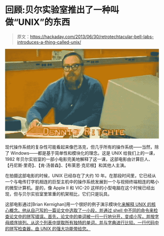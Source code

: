 # 回顾:贝尔实验室推出了一种叫做“UNIX”的东西

> 原文：<https://hackaday.com/2013/06/30/retrotechtacular-bell-labs-introduces-a-thing-called-unix/>

![dennis](img/3ae65741e85056324f8bbb85b82df0aa.png)

现代操作系统的复杂性可能看起来像巴洛克，但几乎所有的操作系统——当然，除了 Windows——都是基于简单性和模块化的理念。这是 UNIX 给我们上的一课，1982 年贝尔实验室的一部小电影完美地解释了这一课，这部电影由计算巨人、【丹尼斯·里奇】、【肯·汤普森】、【布莱恩·克尼根】和其他人主演。

在拍摄这部电影的时候，UNIX 已经存在了大约 10 年。在那段时间里，它已经从一个与电传打字机相连的巨型主机中的操作系统发展到一个与视频终端相连的略小的微型计算机。是的，像 Apple II 和 VIC-20 这样的小型电脑在这个时候已经出现，但与贝尔实验室里笨重的机架相比，它们只是玩具。

这部电影通过[Brian Kernighan]用一个很好的例子演示模块化[来解释 UNIX 的核心概念。他从自己写的一篇论文中选取了一小段，并通过 shell 中不同的命令来检查论文中的拼写错误。首先，论文中的单词被一行一行地分开，变成小写，并按字母顺序排列。从这个列表中提取所有独特的单词，并与字典进行比较。一行代码中的拼写检查器，由 UNIX 的强大功能带给您。](http://www.youtube.com/watch?v=tc4ROCJYbm0&t=384)